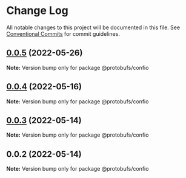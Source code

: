# Change Log

All notable changes to this project will be documented in this file.
See [Conventional Commits](https://conventionalcommits.org) for commit guidelines.

## [0.0.5](https://github.com/cosmology-tech/proto-registry/compare/@protobufs/confio@0.0.4...@protobufs/confio@0.0.5) (2022-05-26)

**Note:** Version bump only for package @protobufs/confio





## [0.0.4](https://github.com/cosmology-tech/proto-registry/compare/@protobufs/confio@0.0.3...@protobufs/confio@0.0.4) (2022-05-16)

**Note:** Version bump only for package @protobufs/confio





## [0.0.3](https://github.com/cosmology-tech/proto-registry/compare/@protobufs/confio@0.0.2...@protobufs/confio@0.0.3) (2022-05-14)

**Note:** Version bump only for package @protobufs/confio





## 0.0.2 (2022-05-14)

**Note:** Version bump only for package @protobufs/confio
